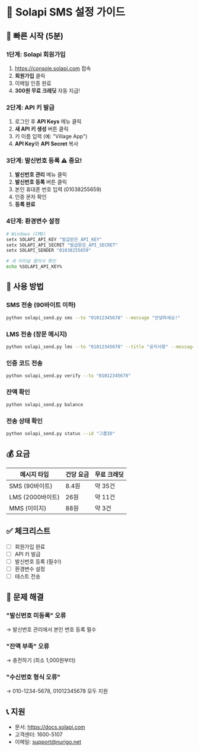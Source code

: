 # 📱 Solapi SMS 설정 가이드

## 🚀 빠른 시작 (5분)

### 1단계: Solapi 회원가입
1. https://console.solapi.com 접속
2. **회원가입** 클릭
3. 이메일 인증 완료
4. **300원 무료 크레딧** 자동 지급!

### 2단계: API 키 발급
1. 로그인 후 **API Keys** 메뉴 클릭
2. **새 API 키 생성** 버튼 클릭
3. 키 이름 입력 (예: "Village App")
4. **API Key**와 **API Secret** 복사

### 3단계: 발신번호 등록 ⚠️ 중요!
1. **발신번호 관리** 메뉴 클릭
2. **발신번호 등록** 버튼 클릭
3. 본인 휴대폰 번호 입력 (01038255659)
4. 인증 문자 확인
5. **등록 완료**

### 4단계: 환경변수 설정
```bash
# Windows (CMD)
setx SOLAPI_API_KEY "발급받은_API_KEY"
setx SOLAPI_API_SECRET "발급받은_API_SECRET"
setx SOLAPI_SENDER "01038255659"

# 새 터미널 열어서 확인
echo %SOLAPI_API_KEY%
```

## 📱 사용 방법

### SMS 전송 (90바이트 이하)
```bash
python solapi_send.py sms --to "01012345678" --message "안녕하세요!"
```

### LMS 전송 (장문 메시지)
```bash
python solapi_send.py lms --to "01012345678" --title "공지사항" --message "긴 메시지 내용..."
```

### 인증 코드 전송
```bash
python solapi_send.py verify --to "01012345678"
```

### 잔액 확인
```bash
python solapi_send.py balance
```

### 전송 상태 확인
```bash
python solapi_send.py status --id "그룹ID"
```

## 💰 요금

| 메시지 타입 | 건당 요금 | 무료 크레딧 |
|------------|----------|------------|
| SMS (90바이트) | 8.4원 | 약 35건 |
| LMS (2000바이트) | 26원 | 약 11건 |
| MMS (이미지) | 88원 | 약 3건 |

## ✅ 체크리스트
- [ ] 회원가입 완료
- [ ] API 키 발급
- [ ] 발신번호 등록 (필수!)
- [ ] 환경변수 설정
- [ ] 테스트 전송

## 🔧 문제 해결

### "발신번호 미등록" 오류
→ 발신번호 관리에서 본인 번호 등록 필수

### "잔액 부족" 오류
→ 충전하기 (최소 1,000원부터)

### "수신번호 형식 오류"
→ 010-1234-5678, 01012345678 모두 지원

## 📞 지원
- 문서: https://docs.solapi.com
- 고객센터: 1600-5107
- 이메일: support@nurigo.net
